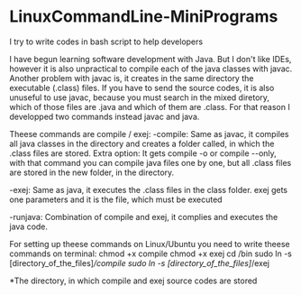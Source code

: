 # LinuxCommandLine-MiniPrograms
I try to write codes in bash script to help developers

I have begun learning software development with Java. But I don't like IDEs, however it is also unpractical to compile each of the java classes with javac. Another problem with javac is, it creates in the same directory the executable (.class) files. If you have to send the source codes, it is also unuseful to use javac, because you must search in the mixed diretory, which of those files are .java and which of them are .class.  For that reason I developped two commands instead javac and java.

Theese commands are compile / exej:
-compile: Same as javac, it compiles all java classes in the directory and creates a folder called, in which the .class files are stored. Extra option: It gets compile -o or compile --only, with that command you can compile java files one by one, but all .class files are stored in the new folder, in the directory.

-exej: Same as java, it executes the .class files in the class folder. exej gets one parameters and it is the file, which must be executed

-runjava: Combination of compile and exej, it complies and executes the java code.

For setting up theese commands on Linux/Ubuntu you need to write theese commands on terminal:
chmod +x compile
chmod +x exej
cd /bin
sudo ln -s [directory_of_the_files]*/compile
sudo ln -s [directory_of_the_files]*/exej

*The directory, in which compile and exej source codes are stored

